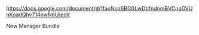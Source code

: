 https://docs.google.com/document/d/1faoNspSBG0LwDbfndnmBVCnqDVUnKoadQhv714nwN6U/edit

New Manager Bundle
